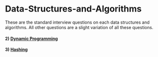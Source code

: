 # Data-Structures-and-Algorithms
These are the standard interview questions on each data structures and algorithms. All other questions are a slight variation of all these questions.

#### 2) [Dynamic Programming](https://www.youtube.com/playlist?list=PL_z_8CaSLPWekqhdCPmFohncHwz8TY2Go)
#### 3) [Hashing](https://medium.com/@codingfreak/hashing-practice-problems-5a5735410ffa)

